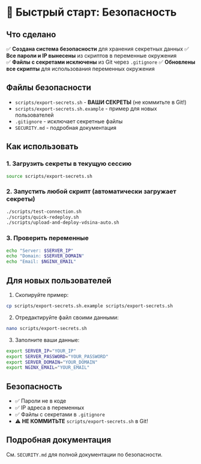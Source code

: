 # 🔐 Быстрый старт: Безопасность

## Что сделано

✅ **Создана система безопасности** для хранения секретных данных
✅ **Все пароли и IP вынесены** из скриптов в переменные окружения  
✅ **Файлы с секретами исключены** из Git через `.gitignore`
✅ **Обновлены все скрипты** для использования переменных окружения

## Файлы безопасности

- `scripts/export-secrets.sh` - **ВАШИ СЕКРЕТЫ** (не коммитьте в Git!)
- `scripts/export-secrets.sh.example` - пример для новых пользователей
- `.gitignore` - исключает секретные файлы
- `SECURITY.md` - подробная документация

## Как использовать

### 1. Загрузить секреты в текущую сессию
```bash
source scripts/export-secrets.sh
```

### 2. Запустить любой скрипт (автоматически загружает секреты)
```bash
./scripts/test-connection.sh
./scripts/quick-redeploy.sh
./scripts/upload-and-deploy-vdsina-auto.sh
```

### 3. Проверить переменные
```bash
echo "Server: $SERVER_IP"
echo "Domain: $SERVER_DOMAIN"
echo "Email: $NGINX_EMAIL"
```

## Для новых пользователей

1. Скопируйте пример:
```bash
cp scripts/export-secrets.sh.example scripts/export-secrets.sh
```

2. Отредактируйте файл своими данными:
```bash
nano scripts/export-secrets.sh
```

3. Заполните ваши данные:
```bash
export SERVER_IP="YOUR_IP"
export SERVER_PASSWORD="YOUR_PASSWORD"
export SERVER_DOMAIN="YOUR_DOMAIN"
export NGINX_EMAIL="YOUR_EMAIL"
```

## Безопасность

- ✅ Пароли не в коде
- ✅ IP адреса в переменных  
- ✅ Файлы с секретами в `.gitignore`
- ⚠️ **НЕ КОММИТЬТЕ** `scripts/export-secrets.sh` в Git!

## Подробная документация

См. `SECURITY.md` для полной документации по безопасности. 